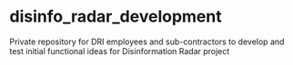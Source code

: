 # disinfo_radar_development
Private repository for DRI employees and sub-contractors to develop and test initial functional ideas for Disinformation Radar project
